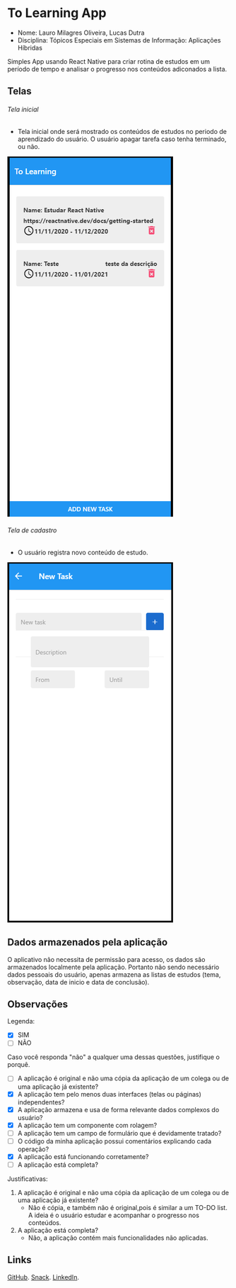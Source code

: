 # **To Learning App**

- Nome: Lauro Milagres Oliveira, Lucas Dutra
- Disciplina: Tópicos Especiais em Sistemas de Informação: Aplicações Híbridas

Simples App usando React Native para criar rotina de estudos em um período de tempo e analisar o progresso nos conteúdos adiconados a lista.

## Telas

###### Tela inicial
- Tela inicial onde será mostrado os conteúdos de estudos no periodo de aprendizado do usuário. O usuário apagar tarefa caso tenha terminado, ou não.

![Tela Inicial](assets/Tela1.png)

###### Tela de cadastro
- O usuário registra novo conteúdo de estudo.

![Tela Cadastro e Edição](assets/Tela2.png)

## Dados armazenados pela aplicação

O aplicativo não necessita de permissão para acesso, os dados são armazenados localmente pela aplicação.
Portanto não sendo necessário dados pessoais do usuário, apenas armazena as listas de estudos (tema, observação, data de inicio e data de conclusão).

## Observações

Legenda:
- [x] SIM
- [ ] NÃO

Caso você responda "não" a qualquer uma dessas questões, justifique o porquê.

- [ ] A aplicação é original e não uma cópia da aplicação de um colega ou de uma aplicação já existente?
- [x] A aplicação tem pelo menos duas interfaces (telas ou páginas) independentes?
- [x] A aplicação armazena e usa de forma relevante dados complexos do usuário?
- [x] A aplicação tem um componente com rolagem?
- [ ] A aplicação tem um campo de formulário que é devidamente tratado?
- [ ] O código da minha aplicação possui comentários explicando cada operação?
- [x] A aplicação está funcionando corretamente?
- [ ] A aplicação está completa?

Justificativas:

1. A aplicação é original e não uma cópia da aplicação de um colega ou de uma aplicação já existente?
    - Não é cópia, e também não é original,pois é similar a um TO-DO list. A ideia é o usuário estudar e acompanhar o progresso nos conteúdos.
2. A aplicação está completa?
    - Não, a aplicação contém mais funcionalidades não aplicadas.

## Links
[GitHub](https://github.com/LauroM/ToLearning).
[Snack](https://snack.expo.io/@git/github.com/LauroM/ToLearning).
[LinkedIn](https://www.linkedin.com/in/lauro-milagres-38030b167/).